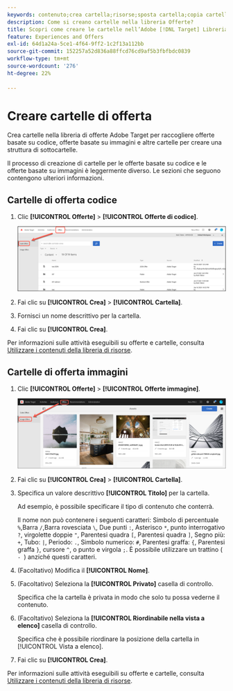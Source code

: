 ```yaml
---
keywords: contenuto;crea cartella;risorse;sposta cartella;copia cartella;elimina cartella;scarica cartella;cartella
description: Come si creano cartelle nella libreria Offerte?
title: Scopri come creare le cartelle nell’Adobe [!DNL Target] Libreria di offerte per contenere offerte di codice e immagini, nonché altre cartelle.
feature: Experiences and Offers
exl-id: 64d1a24a-5ce1-4f64-9ff2-1c2f13a112bb
source-git-commit: 152257a52d836a88ffcd76cd9af5b3fbfbdc0839
workflow-type: tm+mt
source-wordcount: '276'
ht-degree: 22%

---
```


# Creare cartelle di offerta

Crea cartelle nella libreria di offerte Adobe Target per raccogliere offerte basate su codice, offerte basate su immagini e altre cartelle per creare una struttura di sottocartelle.

Il processo di creazione di cartelle per le offerte basate su codice e le offerte basate su immagini è leggermente diverso. Le sezioni che seguono contengono ulteriori informazioni.

## Cartelle di offerta codice

1. Clic **[!UICONTROL Offerte]** > **[!UICONTROL Offerte di codice]**.

   ![Scheda Offerte di codice](/help/main/c-experiences/c-manage-content/assets/code-offers-tab.png)

1. Fai clic su **[!UICONTROL Crea]** > **[!UICONTROL Cartella]**.

1. Fornisci un nome descrittivo per la cartella.

1. Fai clic su **[!UICONTROL Crea]**.

Per informazioni sulle attività eseguibili su offerte e cartelle, consulta [Utilizzare i contenuti della libreria di risorse](/help/main/c-experiences/c-manage-content/assets-working.md).

## Cartelle di offerta immagini

1. Clic **[!UICONTROL Offerte]** > **[!UICONTROL Offerte immagine]**.

   ![Scheda Offerte immagine](/help/main/c-experiences/c-manage-content/assets/image-offers-tab.png)

1. Fai clic su **[!UICONTROL Crea]** > **[!UICONTROL Cartella]**.
1. Specifica un valore descrittivo **[!UICONTROL Titolo]** per la cartella.

   Ad esempio, è possibile specificare il tipo di contenuto che conterrà.

   Il nome non può contenere i seguenti caratteri: Simbolo di percentuale `%`,Barra `/`,Barra rovesciata `\`, Due punti `:`, Asterisco `*`, punto interrogativo `?`, virgolette doppie `"`, Parentesi quadra `[`, Parentesi quadra `]`, Segno più: `+`, Tubo: `|`, Periodo: `.`, Simbolo numerico: `#`, Parentesi graffa: `{`, Parentesi graffa `}`, cursore `^`, o punto e virgola `;`. È possibile utilizzare un trattino ( `- `) anziché questi caratteri.

1. (Facoltativo) Modifica il **[!UICONTROL Nome]**.
1. (Facoltativo) Seleziona la **[!UICONTROL Privato]** casella di controllo.

   Specifica che la cartella è privata in modo che solo tu possa vederne il contenuto.

1. (Facoltativo) Seleziona la **[!UICONTROL Riordinabile nella vista a elenco]** casella di controllo.

   Specifica che è possibile riordinare la posizione della cartella in [!UICONTROL Vista a elenco].

1. Fai clic su **[!UICONTROL Crea]**.

Per informazioni sulle attività eseguibili su offerte e cartelle, consulta [Utilizzare i contenuti della libreria di risorse](/help/main/c-experiences/c-manage-content/assets-working.md).
